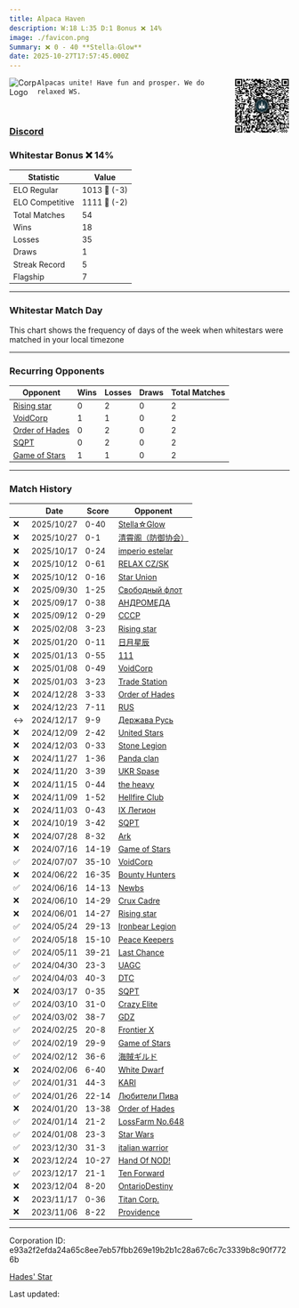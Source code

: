 ```yaml
---
title: ​Alpaca Haven
description: W:18 L:35 D:1 Bonus ❌ 14%
image: ./favicon.png
Summary: ❌ 0 - 40 **Stella☆Glow**
date: 2025-10-27T17:57:45.000Z
---
```

<head>
<link rel="icon" type="image/x-icon" href="./favicon.ico">
</head>
<img align="left" width="50" height="50" src="./favicon.ico" alt="Corp Logo"><img align="right" width="100" height="100" src="./qr.png" alt="QR Code">

```
Alpacas unite! Have fun and prosper. We do relaxed WS.
```
<br>

### [Discord](https://discord.gg/xaRgKha)
### Whitestar Bonus ❌ 14%

| Statistic | Value |
| --- | --- |
| ELO Regular | 1013 🔻  (-3)|
| ELO Competitive | 1111 🔻  (-2)|
| Total Matches | 54 |
| Wins | 18 |
| Losses | 35 |
| Draws | 1 |
| Streak Record | 5 |
| Flagship | 7 |

---

### Whitestar Match Day

This chart shows the frequency of days of the week when whitestars were matched in your local timezone

<!-- Load Chart.js from jsDelivr CDN -->
<script src="https://cdn.jsdelivr.net/npm/chart.js@4.0.1"></script>

<!-- Create a canvas element where the chart will be rendered -->
<canvas id="myChart" width="400" height="200"></canvas>

<!-- JavaScript code to render the bar chart -->
<script>
    document.addEventListener("DOMContentLoaded", function() {
        // Ensure scanTime is an array; if empty, handle accordingly
        let timestamps = [1761155865,1761112301,1760239088,1759805516,1759804314,1758792345,1757658668,1757217315,1738546212,1736923160,1736323888,1735866459,1735432564,1734957830,1734501116,1733974084,1733355399,1732759526,1732234549,1731661800,1731220373,1730722138,1730181249,1728947667,1721737290,1720732028,1719938317,1718629297,1718136004,1717599772,1716775104,1716120399,1715610237,1715000615,1714040233,1711718204,1710262122,1709659076,1708972478,1708440607,1707884086,1707343948,1706772512,1706303710,1705855946,1705285875,1704820078,1704260218,1703542884,1702966872,1702405465,1701271508,1699759074,1698872304];

        const fontColor = 'rgba(64, 128, 160, 1)';

        // Function to convert Unix timestamps to day of the week (0=Sunday, 6=Saturday)
        function getDayOfWeek(timestamp) {
            return new Date(timestamp * 1000).getDay();
        }

        // Initialize an array to count occurrences for each day of the week
        let dayCounts = [0, 0, 0, 0, 0, 0, 0];

        // Populate the dayCounts array based on the scanTime data
        timestamps.forEach(ts => {
            let dayOfWeek = getDayOfWeek(ts);
            dayCounts[dayOfWeek]++;
        });

        // Chart.js configuration for the bar chart
        const data = {
            labels: ['Sunday', 'Monday', 'Tuesday', 'Wednesday', 'Thursday', 'Friday', 'Saturday'],
            datasets: [{
                data: dayCounts,
                backgroundColor: [
                    'rgba(0, 191, 255, 0.2)',   // Deep Sky Blue (Sunday)
                    'rgba(135, 206, 250, 0.2)', // Light Sky Blue (Monday)
                    'rgba(173, 216, 230, 0.2)', // Light Blue (Tuesday)
                    'rgba(214, 236, 243, 0.2)', // Custom light blue (Wednesday)
                    'rgba(173, 216, 230, 0.2)', // Light Blue (Thursday)
                    'rgba(135, 206, 250, 0.2)', // Light Sky Blue (Friday)
                    'rgba(0, 191, 255, 0.2)'    // Deep Sky Blue (Saturday)
                ],
                borderColor: [
                    'rgba(0, 191, 255, 1)',
                    'rgba(135, 206, 250, 1)',
                    'rgba(173, 216, 230, 1)',
                    'rgba(214, 236, 243, 1)',
                    'rgba(173, 216, 230, 1)',
                    'rgba(135, 206, 250, 1)',
                    'rgba(0, 191, 255, 1)'
                ],
                borderWidth: 1,
                minBarLength: 5
            }]
        };

        const config = {
            type: 'bar',
            data: data,
            options: {
                scales: {
                    y: {
                        beginAtZero: true,
                        ticks: {
                            stepSize: 1,
                            color: fontColor
                        },
                        grid: {
                            color: 'rgba(255, 255, 255, 0.2)'
                        }
                    },
                    x: {
                        ticks: {
                            color: fontColor
                        },
                        grid: {
                            display: false 
                        }
                    }
                },
                plugins: {
                    legend: {
                        display: false
                    }
                }
            }
        };

        // Render the chart
        const ctx = document.getElementById('myChart').getContext('2d');
        const myChart = new Chart(ctx, config);
    });
</script>
    
---
### Recurring Opponents

| Opponent | Wins | Losses | Draws | Total Matches |
| --- | --- | --- | --- | --- |
| [Rising star](https://ws.tsl.rocks/corp/b7037efd74e829aa4ac6e49960fa44cebe1477e23d25cf1640594d9168d630db/) | 0 | 2 | 0 | 2 |
| [VoidCorp](https://ws.tsl.rocks/corp/b866417e5607f8434347bb5f986e37c4fa7dda68b3882f0135d186043d3f68a3/) | 1 | 1 | 0 | 2 |
| [Order of Hades](https://ws.tsl.rocks/corp/2aeceaa4796794f014cd422b48bad9f5627e35a758de0255216a519db709ce81/) | 0 | 2 | 0 | 2 |
| [SQPT](https://ws.tsl.rocks/corp/eabbab0640b8da02ae167f315cf981b2a200e5444eb134a06747d8a84fa10805/) | 0 | 2 | 0 | 2 |
| [Game of Stars](https://ws.tsl.rocks/corp/ad5bb68e6076ee70e6715ecead226fc9880b66a87b68acb3098843f723c1562e/) | 1 | 1 | 0 | 2 |

---
### Match History

|  | Date | Score | Opponent |
| --- | --- | --- | --- |
| ❌ | 2025/10/27 | 0-40 | [Stella☆Glow](https://ws.tsl.rocks/corp/86a894b97d55e4f65a3cec65d26d528341d8e70b186bcffa2e89f5f681e48396/) |
| ❌ | 2025/10/27 | 0-1 | [清霄阁（防御协会）](https://ws.tsl.rocks/corp/a263c037c5b59f1816ad75738a21141c689baee193b386b2ddbbcf79e959612d/) |
| ❌ | 2025/10/17 | 0-24 | [imperio estelar](https://ws.tsl.rocks/corp/c4c7de80ce172ac4cb77f23b5833bc20f87ea3f6e64ed09120b0e95113460bb4/) |
| ❌ | 2025/10/12 | 0-61 | [RELAX CZ/SK](https://ws.tsl.rocks/corp/051a82098a716580383e9ab0d025dd67a8e7ad93da00f1610c449a784f3dc825/) |
| ❌ | 2025/10/12 | 0-16 | [Star Union](https://ws.tsl.rocks/corp/16aeed26660a5028dc9e88424937008a88a424b3220afac0731d6fd85d4746be/) |
| ❌ | 2025/09/30 | 1-25 | [Свободный флот](https://ws.tsl.rocks/corp/48fb866b3a51175a06336d9caa1bcace6d2bfb94b0a93974c8be3f54050fc0c6/) |
| ❌ | 2025/09/17 | 0-38 | [АНДРОМЕДА](https://ws.tsl.rocks/corp/1e4e3bc5f21c0b6cd362f404b88f09e18e26a8c0134a31015d6d7577a7230dc9/) |
| ❌ | 2025/09/12 | 0-29 | [СССР](https://ws.tsl.rocks/corp/9291f24e53a2d2d23f3f2fa934a9db2247ebfc94e3a48666dbdf0e2d160c4cfd/) |
| ❌ | 2025/02/08 | 3-23 | [Rising star](https://ws.tsl.rocks/corp/b7037efd74e829aa4ac6e49960fa44cebe1477e23d25cf1640594d9168d630db/) |
| ❌ | 2025/01/20 | 0-11 | [日月星辰](https://ws.tsl.rocks/corp/d4f02aae2e03f6d0af99e1291b59b8bc7ea9c5baae99fc2eff5afe1e4baedc30/) |
| ❌ | 2025/01/13 | 0-55 | [111](https://ws.tsl.rocks/corp/8d75e4e46c8d7085ee9d2a2cea20a90129b724ea01c8a20b2f43f83bf3de2350/) |
| ❌ | 2025/01/08 | 0-49 | [VoidCorp](https://ws.tsl.rocks/corp/b866417e5607f8434347bb5f986e37c4fa7dda68b3882f0135d186043d3f68a3/) |
| ❌ | 2025/01/03 | 3-23 | [Trade Station](https://ws.tsl.rocks/corp/7003e286fe1a04aaa63e3aa318c164856c07e251a94b0496757140f5eda72cd7/) |
| ❌ | 2024/12/28 | 3-33 | [Order of Hades](https://ws.tsl.rocks/corp/2aeceaa4796794f014cd422b48bad9f5627e35a758de0255216a519db709ce81/) |
| ❌ | 2024/12/23 | 7-11 | [RUS](https://ws.tsl.rocks/corp/d2d651ed0a46443766a7930975f8ee7a4b0ee52e2ffb1d13337e743a3d5bea8d/) |
| ↔️ | 2024/12/17 | 9-9 | [Держава Русь](https://ws.tsl.rocks/corp/cbf11e25cee65a6c529251b7f47a35d9e4ba7bb9d640f384605541637e931672/) |
| ❌ | 2024/12/09 | 2-42 | [United Stars](https://ws.tsl.rocks/corp/312c90cac9a249b2179da8891f78c1a90bd16d0bf3391509d6a3d8e9a35a3d36/) |
| ❌ | 2024/12/03 | 0-33 | [Stone Legion](https://ws.tsl.rocks/corp/60cd15c27192f777f2e4abc413a83d4ab33bbccd7764a387afd2347dcd3d751a/) |
| ❌ | 2024/11/27 | 1-36 | [Panda clan](https://ws.tsl.rocks/corp/7ed113dd0f507f55dbf4d75c26fff0611395492a423c7e9201e7165278d2fd23/) |
| ❌ | 2024/11/20 | 3-39 | [UKR Spase](https://ws.tsl.rocks/corp/e7fccd6d3669688f2a3eabd6b676436018d6566397ab5dab1897d1a2a47f2015/) |
| ❌ | 2024/11/15 | 0-44 | [the heavy](https://ws.tsl.rocks/corp/fc91552441e9553b76df7ca1870d63c6fd9e50f9c98a3d2bb9f6979b47bd845f/) |
| ❌ | 2024/11/09 | 1-52 | [Hellfire Club](https://ws.tsl.rocks/corp/c7836cb5499149d8631d0f49b7e91f08f0cf47c3bd10a9492ad6a3f7c25d7eab/) |
| ❌ | 2024/11/03 | 0-43 | [IX Легион](https://ws.tsl.rocks/corp/1621eab3bcc1ebffe496faadcde81cd31c503b2ac667ef88fbf2d64ea1f9908b/) |
| ❌ | 2024/10/19 | 3-42 | [SQPT](https://ws.tsl.rocks/corp/eabbab0640b8da02ae167f315cf981b2a200e5444eb134a06747d8a84fa10805/) |
| ❌ | 2024/07/28 | 8-32 | [Ark](https://ws.tsl.rocks/corp/febd79d038ed9af667e201309060d9662ba825ba9be2b5b95418ac20a8e70c80/) |
| ❌ | 2024/07/16 | 14-19 | [Game of Stars](https://ws.tsl.rocks/corp/ad5bb68e6076ee70e6715ecead226fc9880b66a87b68acb3098843f723c1562e/) |
| ✅ | 2024/07/07 | 35-10 | [VoidCorp](https://ws.tsl.rocks/corp/b866417e5607f8434347bb5f986e37c4fa7dda68b3882f0135d186043d3f68a3/) |
| ❌ | 2024/06/22 | 16-35 | [Bounty Hunters](https://ws.tsl.rocks/corp/d44b4a2b4a57fd50845c39abe5c6b0a38bab694941fed09d3ca164c1d78625ea/) |
| ✅ | 2024/06/16 | 14-13 | [Newbs](https://ws.tsl.rocks/corp/86135933491fcabc312904612bdca55124f9265aa6a5f3cb42f66427020fdb0b/) |
| ❌ | 2024/06/10 | 14-29 | [Crux Cadre](https://ws.tsl.rocks/corp/41cdba59897d5e01412601b648c1a692368d92c198123f9ab442f2a23464b375/) |
| ❌ | 2024/06/01 | 14-27 | [Rising star](https://ws.tsl.rocks/corp/b7037efd74e829aa4ac6e49960fa44cebe1477e23d25cf1640594d9168d630db/) |
| ✅ | 2024/05/24 | 29-13 | [Ironbear Legion](https://ws.tsl.rocks/corp/256873683be88bf78e3d4f1fda68e669c8be11e78a85f9add19e60facc9831b0/) |
| ✅ | 2024/05/18 | 15-10 | [Peace Keepers](https://ws.tsl.rocks/corp/7ac71c394c017639785b3ecaa8087bd3b9a9d134e05d22703a3e18217da3380d/) |
| ✅ | 2024/05/11 | 39-21 | [Last Chance](https://ws.tsl.rocks/corp/b12e8f526e8e7365ba188207ac69c12954e4c85faffd6f5f0e189aa2693a90ba/) |
| ✅ | 2024/04/30 | 23-3 | [UAGC](https://ws.tsl.rocks/corp/1be720217ab52db12c48c73fc6d02f0cd66130efe05373dd97926fac3992557d/) |
| ✅ | 2024/04/03 | 40-3 | [DTC](https://ws.tsl.rocks/corp/4be10b4fa74e6bc45ea50d720527bec8db0312f419a419f203b09350d663c755/) |
| ❌ | 2024/03/17 | 0-35 | [SQPT](https://ws.tsl.rocks/corp/eabbab0640b8da02ae167f315cf981b2a200e5444eb134a06747d8a84fa10805/) |
| ✅ | 2024/03/10 | 31-0 | [Crazy Elite](https://ws.tsl.rocks/corp/ef64e9014b773074470ead0907b9c122bf6bda753de1cddfa01e95a00e9d47dc/) |
| ✅ | 2024/03/02 | 38-7 | [GDZ](https://ws.tsl.rocks/corp/a04890160268d05cf11f997b0a1c724fbbcfa66b2ea4cb1c4b56ca18d0425d62/) |
| ✅ | 2024/02/25 | 20-8 | [Frontier X](https://ws.tsl.rocks/corp/ebedc8d55c207f7d93561245eeca1470119a91f985f216d40f681c9c040b9c4e/) |
| ✅ | 2024/02/19 | 29-9 | [Game of Stars](https://ws.tsl.rocks/corp/ad5bb68e6076ee70e6715ecead226fc9880b66a87b68acb3098843f723c1562e/) |
| ✅ | 2024/02/12 | 36-6 | [海賊ギルド](https://ws.tsl.rocks/corp/5a1a2bfa07b5ad3ca9bc90a4a86ce8e83d0e61393771fa0ff4c71733bc8879f3/) |
| ❌ | 2024/02/06 | 6-40 | [White Dwarf](https://ws.tsl.rocks/corp/02293e0ec2e4f96dcdcf4551de1cfa6a278a4c53ac62e80c4212912fa4eda15b/) |
| ✅ | 2024/01/31 | 44-3 | [KARI](https://ws.tsl.rocks/corp/4434276aa1aebbe4c0a69ac51dff9c243c5287d00096e12c87e8590318a2ab65/) |
| ✅ | 2024/01/26 | 22-14 | [Любители Пива](https://ws.tsl.rocks/corp/3926c7dd9f82737737ee85bc4f013285cb75f1ef90f5bf4822bf624616570764/) |
| ❌ | 2024/01/20 | 13-38 | [Order of Hades](https://ws.tsl.rocks/corp/2aeceaa4796794f014cd422b48bad9f5627e35a758de0255216a519db709ce81/) |
| ✅ | 2024/01/14 | 21-2 | [LossFarm No\.648](https://ws.tsl.rocks/corp/24a90af39014df515d72c65fe52b1b3669bad36e2abbc4d6c04a9eb2466ec4f2/) |
| ✅ | 2024/01/08 | 23-3 | [Star Wars](https://ws.tsl.rocks/corp/2dd3aee3667c5c190079cc378773d809ece1b146bc0a16fce6c46663fc3b6992/) |
| ✅ | 2023/12/30 | 31-3 | [italian warrior](https://ws.tsl.rocks/corp/250e012fb7b1b538e15fd2775ee25239b9c59b999c6c3271340cc97d4654df79/) |
| ❌ | 2023/12/24 | 10-27 | [Hand Of NOD\!](https://ws.tsl.rocks/corp/7d28fa95e1d2f344dc6cca0d3283c64b829b79b2afb7e3df8faaaa22ce5a1bf9/) |
| ✅ | 2023/12/17 | 21-1 | [Ten Forward](https://ws.tsl.rocks/corp/1dd2ea0ec346eac318541b002d2de1be9cab962eb176f2bc45336222b96e847d/) |
| ❌ | 2023/12/04 | 8-20 | [OntarioDestiny](https://ws.tsl.rocks/corp/806a86639b93c3a025e026bcedab96052be0e32b712c96217b3d5b330b3f5a6d/) |
| ❌ | 2023/11/17 | 0-36 | [Titan Corp\.](https://ws.tsl.rocks/corp/c87b86a6baab08254d7226396a20c74fe0972f64fab6fee405914076e111193c/) |
| ❌ | 2023/11/06 | 8-22 | [Providence](https://ws.tsl.rocks/corp/f12fc39ca2326de7c5ce96c005b1953c86430443f1f8b98e7515d082b43b4d4b/) |

---
Corporation ID: e93a2f2efda24a65c8ee7eb57fbb269e19b2b1c28a67c6c7c3339b8c90f7726b

[Hades' Star](https://www.hadesstar.com)
<script src="/assets/localtime.js"></script>
<div>
  Last updated: <span class="last-updated-date" data-unix-time="1761587865"></span>
</div>